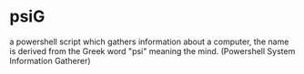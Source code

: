 # psiG
a powershell script which gathers information about a computer, the name is derived from the Greek word "psi" meaning the mind. (Powershell System Information Gatherer)
